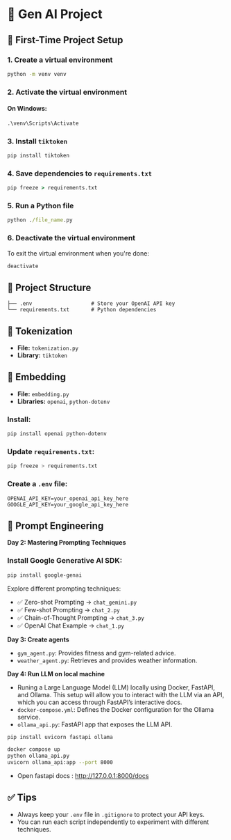 # 🧠 Gen AI Project

## 🔧 First-Time Project Setup

### 1. Create a virtual environment

```cmd
python -m venv venv
```

### 2. Activate the virtual environment

#### On Windows:

```cmd
.\venv\Scripts\Activate
```

### 3. Install `tiktoken`

```cmd
pip install tiktoken
```

### 4. Save dependencies to `requirements.txt`

```cmd
pip freeze > requirements.txt
```

### 5. Run a Python file

```cmd
python ./file_name.py
```

### 6. Deactivate the virtual environment

To exit the virtual environment when you're done:

```bash
deactivate
```

## 📁 Project Structure

```
├── .env                   # Store your OpenAI API key
└── requirements.txt       # Python dependencies
```

## 🧩 Tokenization

- **File:** `tokenization.py`
- **Library:** `tiktoken`

## 📌 Embedding

- **File:** `embedding.py`
- **Libraries:** `openai`, `python-dotenv`

### Install:

```bash
pip install openai python-dotenv
```

### Update `requirements.txt`:

```bash
pip freeze > requirements.txt
```

### Create a `.env` file:

```
OPENAI_API_KEY=your_openai_api_key_here
GOOGLE_API_KEY=your_google_api_key_here
```

## 🧪 Prompt Engineering

**Day 2: Mastering Prompting Techniques**

### Install Google Generative AI SDK:

```bash
pip install google-genai
```

Explore different prompting techniques:

- ✅ Zero-shot Prompting → `chat_gemini.py`
- ✅ Few-shot Prompting → `chat_2.py`
- ✅ Chain-of-Thought Prompting → `chat_3.py`
- ✅ OpenAI Chat Example → `chat_1.py`

**Day 3: Create agents**

- `gym_agent.py`: Provides fitness and gym-related advice.
- `weather_agent.py`: Retrieves and provides weather information.

**Day 4: Run LLM on local machine**

- Runing a Large Language Model (LLM) locally using Docker, FastAPI, and Ollama. This setup will allow you to interact with the LLM via an API, which you can access through FastAPI’s interactive docs.
- `docker-compose.yml`: Defines the Docker configuration for the Ollama service.
- `ollama_api.py`: FastAPI app that exposes the LLM API.

```bash
pip install uvicorn fastapi ollama
```

```bash
docker compose up
python ollama_api.py
uvicorn ollama_api:app --port 8000
```

- Open fastapi docs : http://127.0.0.1:8000/docs

## ✅ Tips

- Always keep your `.env` file in `.gitignore` to protect your API keys.
- You can run each script independently to experiment with different techniques.
